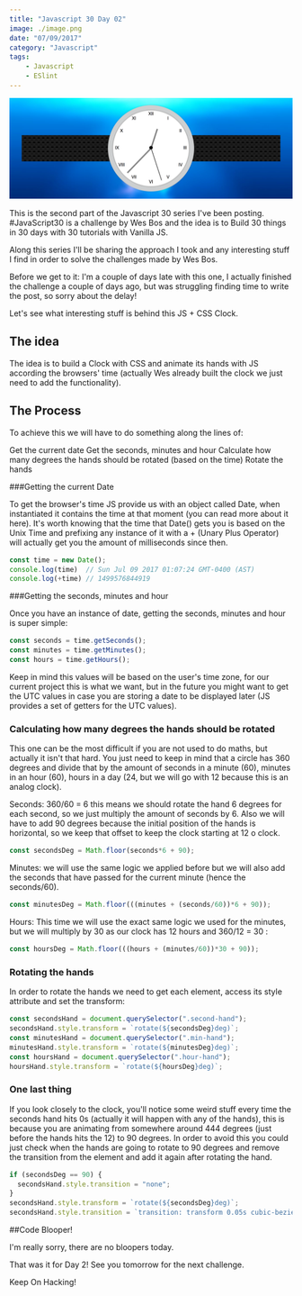 ```yaml
---
title: "Javascript 30 Day 02"
image: ./image.png
date: "07/09/2017"
category: "Javascript"
tags:
    - Javascript
    - ESlint
---
```

<div>
  <img alt="Javascript Drum Kit" src="./image.png">
</div>

This is the second part of the Javascript 30 series I've been posting. #JavaScript30 is a challenge by Wes Bos and the idea is to Build 30 things in 30 days with 30 tutorials with Vanilla JS.

Along this series I'll be sharing the approach I took and any interesting stuff I find in order to solve the challenges made by Wes Bos.

Before we get to it: I'm a couple of days late with this one, I actually finished the challenge a couple of days ago, but was struggling finding time to write the post, so sorry about the delay!

Let's see what interesting stuff is behind this JS + CSS Clock.

## The idea

The idea is to build a Clock with CSS and animate its hands with JS according the browsers' time (actually Wes already built the clock we just need to add the functionality).

## The Process

To achieve this we will have to do something along the lines of:

Get the current date
Get the seconds, minutes and hour
Calculate how many degrees the hands should be rotated (based on the time)
Rotate the hands

###Getting the current Date

To get the browser's time JS provide us with an object called Date, when instantiated it contains the time at that moment (you can read more about it here).
It's worth knowing that the time that Date() gets you is based on the Unix Time and prefixing any instance of it with a + (Unary Plus Operator) will actually get you the amount of milliseconds since then.
```JavaScript
const time = new Date();
console.log(time)  // Sun Jul 09 2017 01:07:24 GMT-0400 (AST)
console.log(+time) // 1499576844919
```

###Getting the seconds, minutes and hour

Once you have an instance of date, getting the seconds, minutes and hour is super simple:

```JavaScript
const seconds = time.getSeconds();
const minutes = time.getMinutes();
const hours = time.getHours();
```
Keep in mind this values will be based on the user's time zone, for our current project this is what we want, but in the future you might want to get the UTC values in case you are storing a date to be displayed later (JS provides a set of getters for the UTC values).

### Calculating how many degrees the hands should be rotated

This one can be the most difficult if you are not used to do maths, but actually it isn't that hard. You just need to keep in mind that a circle has 360 degrees and divide that by the amount of seconds in a minute (60), minutes in an hour (60), hours in a day (24, but we will go with 12 because this is an analog clock).

Seconds: 360/60 = 6 this means we should rotate the hand 6 degrees for each second, so we just multiply the amount of seconds by 6. Also we will have to add 90 degrees because the initial position of the hands is horizontal, so we keep that offset to keep the clock starting at 12 o clock.

```javascript
const secondsDeg = Math.floor(seconds*6 + 90);
```
Minutes: we will use the same logic we applied before but we will also add the seconds that have passed for the current minute (hence the seconds/60).

```Javascript
const minutesDeg = Math.floor(((minutes + (seconds/60))*6 + 90));
```
Hours: This time we will use the exact same logic we used for the minutes, but we will multiply by 30 as our clock has 12 hours and 360/12 = 30 :

```Javascript
const hoursDeg = Math.floor(((hours + (minutes/60))*30 + 90));
```
### Rotating the hands

In order to rotate the hands we need to get each element, access its style attribute and set the transform:

```Javascript
const secondsHand = document.querySelector(".second-hand");
secondsHand.style.transform = `rotate(${secondsDeg}deg)`;
const minutesHand = document.querySelector(".min-hand");
minutesHand.style.transform = `rotate(${minutesDeg}deg)`;
const hoursHand = document.querySelector(".hour-hand");
hoursHand.style.transform = `rotate(${hoursDeg}deg)`;
```

### One last thing

If you look closely to the clock, you'll notice some weird stuff every time the seconds hand hits 0s (actually it will happen with any of the hands), this is because you are animating from somewhere around 444 degrees (just before the hands hits the 12) to 90 degrees. In order to avoid this you could just check when the hands are going to rotate to 90 degrees and remove the transition from the element and add it again after rotating the hand.

```Javascript
if (secondsDeg == 90) {
  secondsHand.style.transition = "none";
}
secondsHand.style.transform = `rotate(${secondsDeg}deg)`;
secondsHand.style.transition = `transition: transform 0.05s cubic-bezier(0.18, 0.15, 0.61, 2.08);`;
```

##Code Blooper!

I'm really sorry, there are no bloopers today.

That was it for Day 2! See you tomorrow for the next challenge.

Keep On Hacking!
